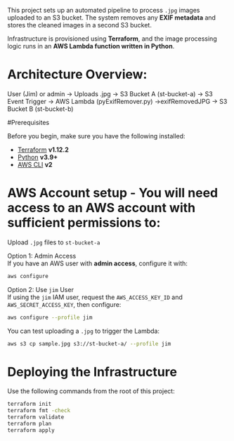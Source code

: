 This project sets up an automated pipeline to process `.jpg` images uploaded to an S3 bucket. The system removes any **EXIF metadata** and stores the cleaned images in a second S3 bucket.

Infrastructure is provisioned using **Terraform**, and the image processing logic runs in an **AWS Lambda function written in Python**.


# Architecture Overview:

User (Jim) or admin -> Uploads .jpg -> S3 Bucket A (st-bucket-a) -> S3 Event Trigger -> AWS Lambda (pyExifRemover.py) ->exifRemovedJPG -> S3 Bucket B (st-bucket-b)


#Prerequisites

Before you begin, make sure you have the following installed:

- [Terraform](https://developer.hashicorp.com/terraform/downloads) **v1.12.2**
- [Python](https://www.python.org/downloads/) **v3.9+**
- [AWS CLI](https://docs.aws.amazon.com/cli/latest/userguide/install-cliv2.html) **v2**

# AWS Account setup - You will need access to an AWS account with sufficient permissions to:

Upload `.jpg` files to `st-bucket-a` 


Option 1: Admin Access  
If you have an AWS user with **admin access**, configure it with:

```bash
aws configure
```

Option 2: Use `jim` User  
If using the `jim` IAM user, request the `AWS_ACCESS_KEY_ID` and `AWS_SECRET_ACCESS_KEY`, then configure:

```bash
aws configure --profile jim
```

You can test uploading a `.jpg` to trigger the Lambda:

```bash
aws s3 cp sample.jpg s3://st-bucket-a/ --profile jim
```

# Deploying the Infrastructure

Use the following commands from the root of this project:

```bash
terraform init
terraform fmt -check
terraform validate
terraform plan
terraform apply
```
